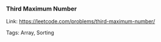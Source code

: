 ### Third Maximum Number

Link: https://leetcode.com/problems/third-maximum-number/

Tags: Array, Sorting